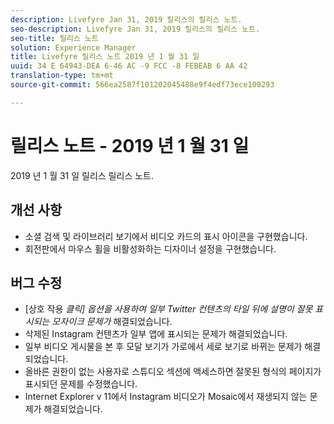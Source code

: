 ```yaml
---
description: Livefyre Jan 31, 2019 릴리스의 릴리스 노트.
seo-description: Livefyre Jan 31, 2019 릴리스의 릴리스 노트.
seo-title: 릴리스 노트
solution: Experience Manager
title: Livefyre 릴리스 노트 2019 년 1 월 31 일
uuid: 34 E 64943-DEA 6-46 AC -9 FCC -8 FEBEAB 6 AA 42
translation-type: tm+mt
source-git-commit: 566ea2587f101202045488e9f4edf73ece100293

---
```



# 릴리스 노트 - 2019 년 1 월 31 일

2019 년 1 월 31 일 릴리스 릴리스 노트.

##  개선 사항

* 소셜 검색 및 라이브러리 보기에서 비디오 카드의 표시 아이콘을 구현했습니다.
* 회전판에서 마우스 휠을 비활성화하는 디자이너 설정을 구현했습니다.

## 버그 수정

* [상호 작용 *클릭] 옵션을 사용하여 일부 Twitter 컨텐츠의 타일 뒤에 설명이 잘못 표시되는 모자이크 문제가* 해결되었습니다.
* 삭제된 Instagram 컨텐츠가 일부 앱에 표시되는 문제가 해결되었습니다.
* 일부 비디오 게시물을 본 후 모달 보기가 가로에서 세로 보기로 바뀌는 문제가 해결되었습니다.
* 올바른 권한이 없는 사용자로 스튜디오 섹션에 액세스하면 잘못된 형식의 페이지가 표시되던 문제를 수정했습니다.
* Internet Explorer v 11에서 Instagram 비디오가 Mosaic에서 재생되지 않는 문제가 해결되었습니다.
